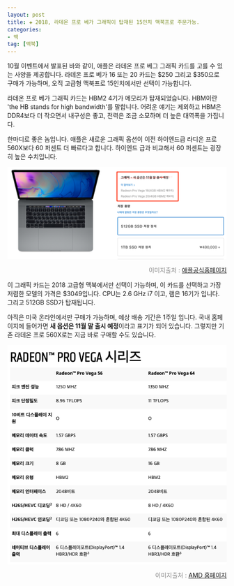 ```yaml
---  
layout: post  
title: ✚ 2018, 라데온 프로 베가 그래픽이 탑재된 15인치 맥북프로 주문가능.
categories:
- 맥
tag: [맥북]
---  
```

<p class="drop-korean">
10월 이벤트에서 발표된 바와 같이, 애플은 라데온 프로 베그 그래픽 카드를 고를 수 있는 사양을 제공합니다. 라데온 프로 베가 16 또는 20 카드는 $250 그리고 $350으로 구매가 가능하며, 오직 고급형 맥북프로 15인치에서만 선택이 가능합니다.
</p>

라데온 프로 베가 그래픽 카드는 HBM2 4기가 메모리가 탑재되었습니다. HBM이란 'the HB stands for high bandwidth'를 말합니다. 어려운 얘기는 제외하고 HBM은 DDR4보다 더 작으면서 내구성은 좋고, 전력은 조금 소모하며 더 높은 대역폭을 가집니다.

한마디로 좋은 놈입니다. 애플은 새로운 그래픽 옵션이 이전 하이엔드급 라디온 프로 560X보다 60 퍼센트 더 빠르다고 합니다. 하이엔드 급과 비교해서 60 퍼센트는 굉장히 높은 수치입니다.

<div class="markdown-image">
<img src="/assets/article_images/2018-11-18-newmacbook2018/1.png" alt="" align="middle"/><p style="text-align:right;  color:#878787"> 이미지출처 : <a href="https://developer.apple.com/"> 애플공식홈페이지 </a></p> </div>

이 그래픽 카드는 2018 고급형 맥북에서만 선택이 가능하며, 이 카드를 선택하고 가장 저렴한 모델의 가격은 $3049입니다. CPU는 2.6 GHz i7 이고, 램은 16기가 입니다. 그리고 512GB SSD가 탑재됩니다.

아직은 미국 온라인에서만 구매가 가능하며, 예상 배송 기간은 1주일 입니다. 국내 홈페이지에 들어가면 **새 옵션은 11월 말 출시 예정**이라고 표기가 되어 있습니다. 그렇지만 기존 라데온 프로 560X로는 지금 바로 구매할 수도 있습니다.

<div class="markdown-image">
<img src="/assets/article_images/2018-11-18-newmacbook2018/2.png" alt="" align="middle"/><p style="text-align:right;  color:#878787"> 이미지출처 : <a href="https://www.amd.com/ko/graphics/workstations-radeon-pro-vega#RADEON™-PRO-VEGA-시리즈"> AMD 홈페이지 </a></p> </div>
